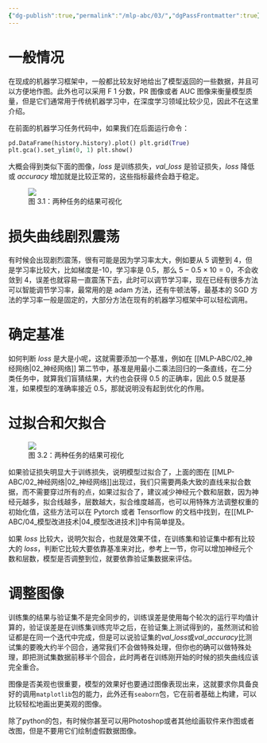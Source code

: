 ```yaml
---
{"dg-publish":true,"permalink":"/mlp-abc/03/","dgPassFrontmatter":true}
---
```


# 一般情况

在现成的机器学习框架中，一般都比较友好地给出了模型返回的一些数据，并且可以方便地作图。此外也可以采用 F 1 分数，PR 图像或者 AUC 图像来衡量模型质量，但是它们通常用于传统机器学习中，在深度学习领域比较少见，因此不在这里介绍。

在前面的机器学习任务代码中，如果我们在后面运行命令：

``` python
pd.DataFrame(history.history).plot() plt.grid(True)
plt.gca().set_ylim(0, 1) plt.show()
```

大概会得到类似下面的图像，$loss$ 是训练损失，$val\_loss$ 是验证损失，$loss$ 降低或 $accuracy$ 增加就是比较正常的，这些指标最终会趋于稳定。

<figure>
<img src="https://s2.loli.net/2023/08/28/TQEfItWzbFSBa4y.jpg"/>
<figcaption>图 3.1：两种任务的结果可视化</figcaption>
</figure>

# 损失曲线剧烈震荡

有时候会出现剧烈震荡，很有可能是因为学习率太大，例如要从 5 调整到 4，但是学习率比较大，比如梯度是-10，学习率是 0.5，那么 $5-0.5×10=0$，不会收敛到 4，误差也就容易一直震荡下去，此时可以调节学习率，现在已经有很多方法可以智能调节学习率，最常用的是 adam 方法，还有牛顿法等，最基本的 SGD 方法的学习率一般是固定的，大部分方法在现有的机器学习框架中可以轻松调用。

# 确定基准

如何判断 $loss$ 是大是小呢，这就需要添加一个基准，例如在 [[MLP-ABC/02_神经网络\|02_神经网络]] 第二节中，基准是用最小二乘法回归的一条直线，在二分类任务中，就算我们盲猜结果，大约也会获得 0.5 的正确率，因此 0.5 就是基准，如果模型的准确率接近 0.5，那就说明没有起到优化的作用。

# 过拟合和欠拟合

<figure>
<img src="https://s2.loli.net/2023/08/27/QhxLIDJnUZFiMm6.jpg"/>
<figcaption>图 3.2：两种任务的结果可视化</figcaption>
</figure>

如果验证损失明显大于训练损失，说明模型过拟合了，上面的图在 [[MLP-ABC/02_神经网络\|02_神经网络]]出现过，我们只需要两条大致的直线来拟合数据，而不需要穿过所有的点，如果过拟合了，建议减少神经元个数和层数，因为神经元越多，拟合线越多，层数越大，拟合维度越高，也可以用特殊方法调整权重的初始化值，这些方法可以在 Pytorch 或者 Tensorflow 的文档中找到，在[[MLP-ABC/04_模型改进技术\|04_模型改进技术]]中有简单提及。

如果 $loss$ 比较大，说明欠拟合，也就是效果不佳，在训练集和验证集中都有比较大的 $loss$，判断它比较大要依靠基准来对比，参考上一节，你可以增加神经元个数和层数，模型是否调整到位，就要依靠验证集数据来评估。

# 调整图像

训练集的结果与验证集不是完全同步的，训练误差是使用每个轮次的运行平均值计算的，验证误差是在训练集训练完毕之后，在验证集上测试得到的，虽然测试和验证都是在同一个迭代中完成，但是可以说验证集的$val\_loss$或$val\_accuracy$比测试集的要晚大约半个回合，通常我们不会做特殊处理，但你也的确可以做特殊处理，即把测试集数据前移半个回合，此时两者在训练刚开始的时候的损失曲线应该完全重合。

图像是否美观也很重要，模型的效果好也要通过图像表现出来，这就要求你具备良好的调用`matplotlib`包的能力，此外还有`seaborn`包，它在前者基础上构建，可以比较轻松地画出更美观的图像。

除了python的包，有时候你甚至可以用Photoshop或者其他绘画软件来作图或者改图，但是不要用它们绘制虚假数据图像。